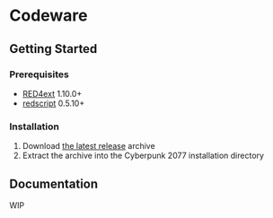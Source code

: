 # Codeware

## Getting Started

### Prerequisites

- [RED4ext](https://docs.red4ext.com/getting-started/installing-red4ext) 1.10.0+
- [redscript](https://github.com/jac3km4/redscript) 0.5.10+

### Installation

1. Download [the latest release](https://github.com/psiberx/cp2077-codeware/releases) archive
2. Extract the archive into the Cyberpunk 2077 installation directory

## Documentation

WIP

